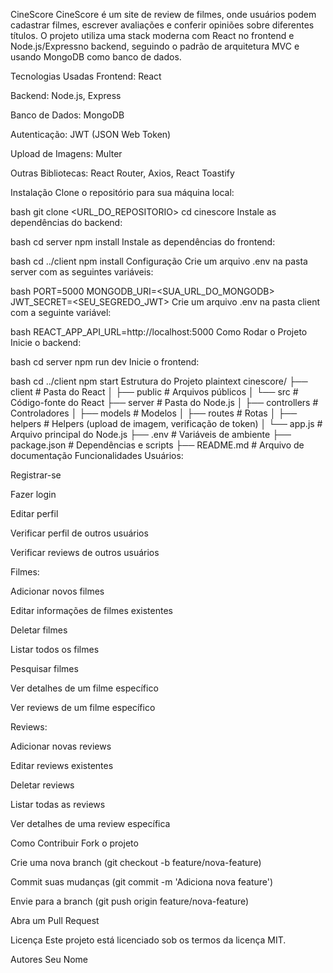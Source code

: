 CineScore
CineScore é um site de review de filmes, onde usuários podem cadastrar filmes, escrever avaliações e conferir opiniões sobre diferentes títulos. O projeto utiliza uma stack moderna com React no frontend e Node.js/Expressno backend, seguindo o padrão de arquitetura MVC e usando MongoDB como banco de dados.

Tecnologias Usadas
Frontend: React

Backend: Node.js, Express

Banco de Dados: MongoDB

Autenticação: JWT (JSON Web Token)

Upload de Imagens: Multer

Outras Bibliotecas: React Router, Axios, React Toastify

Instalação
Clone o repositório para sua máquina local:

bash
git clone <URL_DO_REPOSITORIO>
cd cinescore
Instale as dependências do backend:

bash
cd server
npm install
Instale as dependências do frontend:

bash
cd ../client
npm install
Configuração
Crie um arquivo .env na pasta server com as seguintes variáveis:

bash
PORT=5000
MONGODB_URI=<SUA_URL_DO_MONGODB>
JWT_SECRET=<SEU_SEGREDO_JWT>
Crie um arquivo .env na pasta client com a seguinte variável:

bash
REACT_APP_API_URL=http://localhost:5000
Como Rodar o Projeto
Inicie o backend:

bash
cd server
npm run dev
Inicie o frontend:

bash
cd ../client
npm start
Estrutura do Projeto
plaintext
cinescore/
├── client                  # Pasta do React
│   ├── public              # Arquivos públicos
│   └── src                 # Código-fonte do React
├── server                  # Pasta do Node.js
│   ├── controllers         # Controladores
│   ├── models              # Modelos
│   ├── routes              # Rotas
│   ├── helpers             # Helpers (upload de imagem, verificação de token)
│   └── app.js              # Arquivo principal do Node.js
├── .env                    # Variáveis de ambiente
├── package.json            # Dependências e scripts
├── README.md               # Arquivo de documentação
Funcionalidades
Usuários:

Registrar-se

Fazer login

Editar perfil

Verificar perfil de outros usuários

Verificar reviews de outros usuários

Filmes:

Adicionar novos filmes

Editar informações de filmes existentes

Deletar filmes

Listar todos os filmes

Pesquisar filmes

Ver detalhes de um filme específico

Ver reviews de um filme específico

Reviews:

Adicionar novas reviews

Editar reviews existentes

Deletar reviews

Listar todas as reviews

Ver detalhes de uma review específica

Como Contribuir
Fork o projeto

Crie uma nova branch (git checkout -b feature/nova-feature)

Commit suas mudanças (git commit -m 'Adiciona nova feature')

Envie para a branch (git push origin feature/nova-feature)

Abra um Pull Request

Licença
Este projeto está licenciado sob os termos da licença MIT.

Autores
Seu Nome
